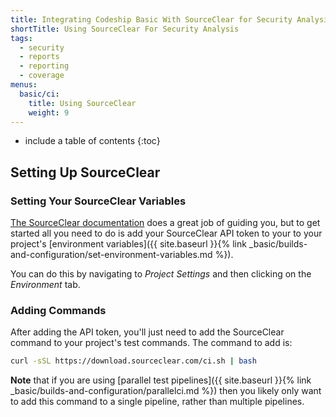 ```yaml
---
title: Integrating Codeship Basic With SourceClear for Security Analysis
shortTitle: Using SourceClear For Security Analysis
tags:
  - security
  - reports
  - reporting
  - coverage
menus:
  basic/ci:
    title: Using SourceClear
    weight: 9
---
```


* include a table of contents
{:toc}

## Setting Up SourceClear

### Setting Your SourceClear Variables

[The SourceClear documentation](https://www.sourceclear.com/docs/) does a great job of guiding you, but to get started all you need to do is add your SourceClear API token to your to your project's [environment variables]({{ site.baseurl }}{% link _basic/builds-and-configuration/set-environment-variables.md %}).

You can do this by navigating to _Project Settings_ and then clicking on the _Environment_ tab.

### Adding Commands

After adding the API token, you'll just need to add the SourceClear command to your project's test commands. The command to add is:

```bash
curl -sSL https://download.sourceclear.com/ci.sh | bash
 ```

**Note** that if you are using [parallel test pipelines]({{ site.baseurl }}{% link _basic/builds-and-configuration/parallelci.md %}) then you likely only want to add this command to a single pipeline, rather than multiple pipelines.
